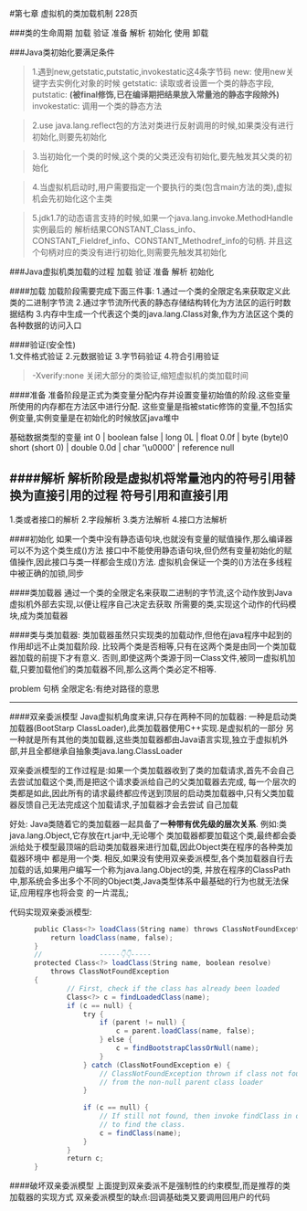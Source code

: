 #第七章 虚拟机的类加载机制 228页

###类的生命周期
加载  验证  准备  解析  初始化 使用  卸载

###Java类初始化要满足条件
>1.遇到new,getstatic,putstatic,invokestatic这4条字节码
new: 使用new关键字去实例化对象的时候
getstatic: 读取或者设置一个类的静态字段,
putstatic: **(被final修饰,已在编译期把结果放入常量池的静态字段除外)**
invokestatic: 调用一个类的静态方法

>2.use java.lang.reflect包的方法对类进行反射调用的时候,如果类没有进行初始化,则要先初始化

>3.当初始化一个类的时候,这个类的父类还没有初始化,要先触发其父类的初始化

>4.当虚拟机启动时,用户需要指定一个要执行的类(包含main方法的类),虚拟机会先初始化这个主类

>5.jdk1.7的动态语言支持的时候,如果一个java.lang.invoke.MethodHandle实例最后的
解析结果CONSTANT_Class_info、CONSTANT_Fieldref_info、CONSTANT_Methodref_info的句柄.
并且这个句柄对应的类没有进行初始化,则需要先触发其初始化

###Java虚拟机类加载的过程
加载  验证  准备  解析  初始化

####加载
加载阶段需要完成下面三件事:
1.通过一个类的全限定名来获取定义此类的二进制字节流
2.通过字节流所代表的静态存储结构转化为方法区的运行时数据结构
3.内存中生成一个代表这个类的java.lang.Class对象,作为方法区这个类的各种数据的访问入口

####验证(安全性)  
1.文件格式验证
2.元数据验证
3.字节码验证
4.符合引用验证

>-Xverify:none 关闭大部分的类验证,缩短虚拟机的类加载时间

####准备
准备阶段是正式为类变量分配内存并设置变量初始值的阶段.这些变量所使用的内存都在方法区中进行分配.
这些变量是指被static修饰的变量,不包括实例变量,实例变量是在初始化的时候放区java堆中

基础数据类型的变量
  int    0       |  boolean false  | long    0L     |   float     0.0f   | byte  (byte)0
short (short 0)  |  double   0.0d  | char '\u0000'  | reference   null  

####解析
解析阶段是虚拟机将常量池内的符号引用替换为直接引用的过程
符号引用和直接引用
-------------------------------------------------------
1.类或者接口的解析
2.字段解析
3.类方法解析
4.接口方法解析


####初始化
如果一个类中没有静态语句块,也就没有变量的赋值操作,那么编译器可以不为这个类生成<clinit>()方法
接口中不能使用静态语句块,但仍然有变量初始化的赋值操作,因此接口与类一样都会生成<clinit>()方法.
虚拟机会保证一个类的<clinit>()方法在多线程中被正确的加锁,同步

####类加载器
通过一个类的全限定名来获取二进制的字节流,这个动作放到Java虚拟机外部去实现,以便让程序自己决定去获取
所需要的类,实现这个动作的代码模块,成为类加载器

####类与类加载器:
类加载器虽然只实现类的加载动作,但他在java程序中起到的作用却远不止类加载阶段.
比较两个类是否相等,只有在这两个类是由同一个类加载器加载的前提下才有意义.
否则,即使这两个类源于同一Class文件,被同一虚拟机加载,只要加载他们的类加载器不同,那么这两个类必定不相等.

problem
句柄
全限定名:有绝对路径的意思

------------------------------------------------------------------------------
####双亲委派模型
Java虚拟机角度来讲,只存在两种不同的加载器:
一种是启动类加载器(BootStarp ClassLoader),此类加载器使用C++实现.是虚拟机的一部分
另一种就是所有其他的类加载器,这些类加载器都由Java语言实现,独立于虚拟机外部,并且全都继承自抽象类java.lang.ClassLoader

双亲委派模型的工作过程是:如果一个类加载器收到了类的加载请求,首先不会自己去尝试加载这个类,而是把这个请求委派给自己的父类加载器去完成,
每一个层次的类都是如此,因此所有的请求最终都应传送到顶层的启动类加载器中,只有父类加载器反馈自己无法完成这个加载请求,子加载器才会去尝试
自己加载

好处:
Java类随着它的类加载器一起具备了**一种带有优先级的层次关系**. 例如:类java.lang.Object,它存放在rt.jar中,无论哪个
类加载器都要加载这个类,最终都会委派给处于模型最顶端的启动类加载器来进行加载,因此Object类在程序的各种类加载器环境中
都是用一个类. 相反,如果没有使用双亲委派模型,各个类加载器自行去加载的话,如果用户编写一个称为java.lang.Object的类,
并放在程序的ClassPath中,那系统会多出多个不同的Object类,Java类型体系中最基础的行为也就无法保证,应用程序也将会变
的一片混乱;

代码实现双亲委派模型:

```java
      public Class<?> loadClass(String name) throws ClassNotFoundException {
          return loadClass(name, false);
      }
      //              -----👇👇-----
      protected Class<?> loadClass(String name, boolean resolve)
          throws ClassNotFoundException
      {
              // First, check if the class has already been loaded
              Class<?> c = findLoadedClass(name);
              if (c == null) {
                  try {
                      if (parent != null) {
                          c = parent.loadClass(name, false);
                      } else {
                          c = findBootstrapClassOrNull(name);
                      }
                  } catch (ClassNotFoundException e) {
                      // ClassNotFoundException thrown if class not found
                      // from the non-null parent class loader
                  }
   
                  if (c == null) {
                      // If still not found, then invoke findClass in order
                      // to find the class.
                      c = findClass(name);
                  }
              }
              return c;
      }

```

####破坏双亲委派模型
上面提到双亲委派不是强制性的约束模型,而是推荐的类加载器的实现方式
双亲委派模型的缺点:回调基础类又要调用回用户的代码






























